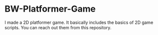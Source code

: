 # BW-Platformer-Game
I made a 2D platformer game. It basically includes the basics of 2D game scripts. You can reach out them from this repository.
